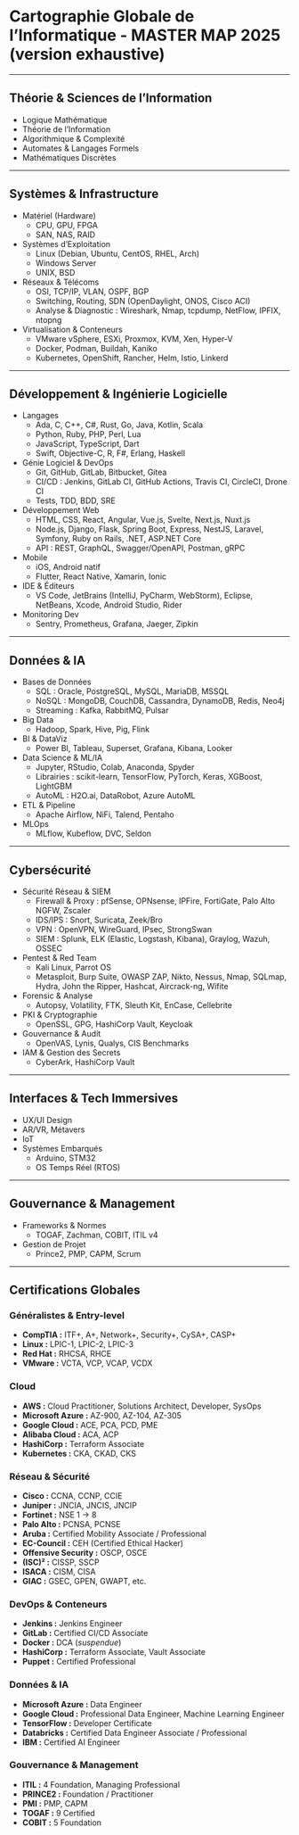 # Cartographie Globale de l’Informatique - MASTER MAP 2025 (version exhaustive)

---

## Théorie & Sciences de l’Information
- Logique Mathématique
- Théorie de l’Information
- Algorithmique & Complexité
- Automates & Langages Formels
- Mathématiques Discrètes

---

## Systèmes & Infrastructure
- Matériel (Hardware)
  - CPU, GPU, FPGA
  - SAN, NAS, RAID
- Systèmes d’Exploitation
  - Linux (Debian, Ubuntu, CentOS, RHEL, Arch)
  - Windows Server
  - UNIX, BSD
- Réseaux & Télécoms
  - OSI, TCP/IP, VLAN, OSPF, BGP
  - Switching, Routing, SDN (OpenDaylight, ONOS, Cisco ACI)
  - Analyse & Diagnostic : Wireshark, Nmap, tcpdump, NetFlow, IPFIX, ntopng
- Virtualisation & Conteneurs
  - VMware vSphere, ESXi, Proxmox, KVM, Xen, Hyper-V
  - Docker, Podman, Buildah, Kaniko
  - Kubernetes, OpenShift, Rancher, Helm, Istio, Linkerd

---

## Développement & Ingénierie Logicielle
- Langages
  - Ada, C, C++, C#, Rust, Go, Java, Kotlin, Scala
  - Python, Ruby, PHP, Perl, Lua
  - JavaScript, TypeScript, Dart
  - Swift, Objective-C, R, F#, Erlang, Haskell
- Génie Logiciel & DevOps
  - Git, GitHub, GitLab, Bitbucket, Gitea
  - CI/CD : Jenkins, GitLab CI, GitHub Actions, Travis CI, CircleCI, Drone CI
  - Tests, TDD, BDD, SRE
- Développement Web
  - HTML, CSS, React, Angular, Vue.js, Svelte, Next.js, Nuxt.js
  - Node.js, Django, Flask, Spring Boot, Express, NestJS, Laravel, Symfony, Ruby on Rails, .NET, ASP.NET Core
  - API : REST, GraphQL, Swagger/OpenAPI, Postman, gRPC
- Mobile
  - iOS, Android natif
  - Flutter, React Native, Xamarin, Ionic
- IDE & Éditeurs
  - VS Code, JetBrains (IntelliJ, PyCharm, WebStorm), Eclipse, NetBeans, Xcode, Android Studio, Rider
- Monitoring Dev
  - Sentry, Prometheus, Grafana, Jaeger, Zipkin

---

## Données & IA
- Bases de Données
  - SQL : Oracle, PostgreSQL, MySQL, MariaDB, MSSQL
  - NoSQL : MongoDB, CouchDB, Cassandra, DynamoDB, Redis, Neo4j
  - Streaming : Kafka, RabbitMQ, Pulsar
- Big Data
  - Hadoop, Spark, Hive, Pig, Flink
- BI & DataViz
  - Power BI, Tableau, Superset, Grafana, Kibana, Looker
- Data Science & ML/IA
  - Jupyter, RStudio, Colab, Anaconda, Spyder
  - Librairies : scikit-learn, TensorFlow, PyTorch, Keras, XGBoost, LightGBM
  - AutoML : H2O.ai, DataRobot, Azure AutoML
- ETL & Pipeline
  - Apache Airflow, NiFi, Talend, Pentaho
- MLOps
  - MLflow, Kubeflow, DVC, Seldon

---

## Cybersécurité
- Sécurité Réseau & SIEM
  - Firewall & Proxy : pfSense, OPNsense, IPFire, FortiGate, Palo Alto NGFW, Zscaler
  - IDS/IPS : Snort, Suricata, Zeek/Bro
  - VPN : OpenVPN, WireGuard, IPsec, StrongSwan
  - SIEM : Splunk, ELK (Elastic, Logstash, Kibana), Graylog, Wazuh, OSSEC
- Pentest & Red Team
  - Kali Linux, Parrot OS
  - Metasploit, Burp Suite, OWASP ZAP, Nikto, Nessus, Nmap, SQLmap, Hydra, John the Ripper, Hashcat, Aircrack-ng, Wifite
- Forensic & Analyse
  - Autopsy, Volatility, FTK, Sleuth Kit, EnCase, Cellebrite
- PKI & Cryptographie
  - OpenSSL, GPG, HashiCorp Vault, Keycloak
- Gouvernance & Audit
  - OpenVAS, Lynis, Qualys, CIS Benchmarks
- IAM & Gestion des Secrets
  - CyberArk, HashiCorp Vault

---

## Interfaces & Tech Immersives
- UX/UI Design
- AR/VR, Métavers
- IoT
- Systèmes Embarqués
  - Arduino, STM32
  - OS Temps Réel (RTOS)

---

## Gouvernance & Management
- Frameworks & Normes
  - TOGAF, Zachman, COBIT, ITIL v4
- Gestion de Projet
  - Prince2, PMP, CAPM, Scrum

---

## Certifications Globales

### Généralistes & Entry-level
- **CompTIA :** ITF+, A+, Network+, Security+, CySA+, CASP+
- **Linux :** LPIC-1, LPIC-2, LPIC-3
- **Red Hat :** RHCSA, RHCE
- **VMware :** VCTA, VCP, VCAP, VCDX

### Cloud
- **AWS :** Cloud Practitioner, Solutions Architect, Developer, SysOps
- **Microsoft Azure :** AZ-900, AZ-104, AZ-305
- **Google Cloud :** ACE, PCA, PCD, PME
- **Alibaba Cloud :** ACA, ACP
- **HashiCorp :** Terraform Associate
- **Kubernetes :** CKA, CKAD, CKS

### Réseau & Sécurité
- **Cisco :** CCNA, CCNP, CCIE
- **Juniper :** JNCIA, JNCIS, JNCIP
- **Fortinet :** NSE 1 → 8
- **Palo Alto :** PCNSA, PCNSE
- **Aruba :** Certified Mobility Associate / Professional
- **EC-Council :** CEH (Certified Ethical Hacker)
- **Offensive Security :** OSCP, OSCE
- **(ISC)² :** CISSP, SSCP
- **ISACA :** CISM, CISA
- **GIAC :** GSEC, GPEN, GWAPT, etc.

### DevOps & Conteneurs
- **Jenkins :** Jenkins Engineer
- **GitLab :** Certified CI/CD Associate
- **Docker :** DCA (*suspendue*)
- **HashiCorp :** Terraform Associate, Vault Associate
- **Puppet :** Certified Professional

### Données & IA
- **Microsoft Azure :** Data Engineer
- **Google Cloud :** Professional Data Engineer, Machine Learning Engineer
- **TensorFlow :** Developer Certificate
- **Databricks :** Certified Data Engineer Associate / Professional
- **IBM :** Certified AI Engineer

### Gouvernance & Management
- **ITIL :** 4 Foundation, Managing Professional
- **PRINCE2 :** Foundation / Practitioner
- **PMI :** PMP, CAPM
- **TOGAF :** 9 Certified
- **COBIT :** 5 Foundation

